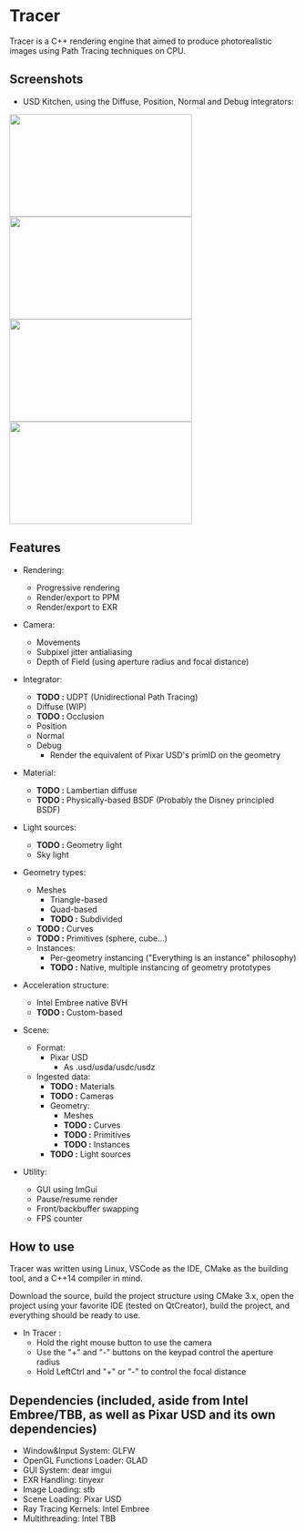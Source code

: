 Tracer
======

Tracer is a C++ rendering engine that aimed to produce photorealistic images using Path Tracing techniques on CPU.

Screenshots
------

* USD Kitchen, using the Diffuse, Position, Normal and Debug integrators:

<img src="https://i.ibb.co/7nKCLBQ/kitchen-diffuse.png" width="320" height="180"><img src="https://i.ibb.co/M2XHf5f/kitchen-position.png" width="320" height="180">
<img src="https://i.ibb.co/6y1MQx0/kitchen-normal.png" width="320" height="180"><img src="https://i.ibb.co/ZzJCsbn/kitchen-debug.png" width="320" height="180">

Features
------

* Rendering:
    * Progressive rendering
    * Render/export to PPM
    * Render/export to EXR

* Camera:
    * Movements
    * Subpixel jitter antialiasing
    * Depth of Field (using aperture radius and focal distance)

* Integrator:
    * **TODO :** UDPT (Unidirectional Path Tracing)
    * Diffuse (WIP)
    * **TODO :** Occlusion
    * Position
    * Normal
    * Debug
        * Render the equivalent of Pixar USD's primID on the geometry

* Material:
    * **TODO :** Lambertian diffuse
    * **TODO :** Physically-based BSDF (Probably the Disney principled BSDF)

* Light sources:
    * **TODO :** Geometry light
    * Sky light

* Geometry types:
    * Meshes
        * Triangle-based
        * Quad-based 
        * **TODO :**  Subdivided
    * **TODO :** Curves
    * **TODO :** Primitives (sphere, cube...)
    * Instances:
        * Per-geometry instancing ("Everything is an instance" philosophy)
        * **TODO :** Native, multiple instancing of geometry prototypes

* Acceleration structure:
    * Intel Embree native BVH
    * **TODO :** Custom-based

* Scene:
    * Format:
        * Pixar USD
            * As .usd/usda/usdc/usdz
    * Ingested data:
        * **TODO :** Materials
        * **TODO :** Cameras
        * Geometry:
            * Meshes
            * **TODO :** Curves
            * **TODO :** Primitives
            * **TODO :** Instances
        * **TODO :** Light sources

* Utility:
    * GUI using ImGui
    * Pause/resume render
    * Front/backbuffer swapping
    * FPS counter

How to use
------

Tracer was written using Linux, VSCode as the IDE, CMake as the building tool, and a C++14 compiler in mind.

Download the source, build the project structure using CMake 3.x, open the project using your favorite IDE (tested on QtCreator), build the project, and everything should be ready to use.

* In Tracer :
    * Hold the right mouse button to use the camera
    * Use the "+" and "-" buttons on the keypad control the aperture radius
    * Hold LeftCtrl and "+" or "-" to control the focal distance

Dependencies (included, aside from Intel Embree/TBB, as well as Pixar USD and its own dependencies)
------

- Window&Input System: GLFW
- OpenGL Functions Loader: GLAD
- GUI System: dear imgui
- EXR Handling: tinyexr
- Image Loading: stb
- Scene Loading: Pixar USD
- Ray Tracing Kernels: Intel Embree
- Multithreading: Intel TBB
